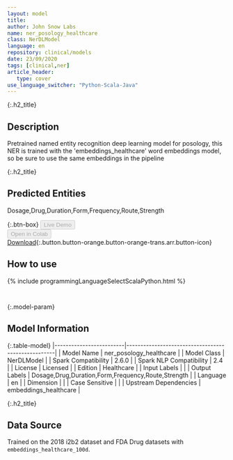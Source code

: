 ```yaml
---
layout: model
title: 
author: John Snow Labs
name: ner_posology_healthcare
class: NerDLModel
language: en
repository: clinical/models
date: 23/09/2020
tags: [clinical,ner]
article_header:
   type: cover
use_language_switcher: "Python-Scala-Java"
---
```


{:.h2_title}
## Description 
Pretrained named entity recognition deep learning model for posology, this NER is trained with the 'embeddings_healthcare' word embeddings model, so be sure to use the same embeddings in the pipeline

 {:.h2_title}
## Predicted Entities
Dosage,Drug,Duration,Form,Frequency,Route,Strength 

{:.btn-box}
<button class="button button-orange" disabled>Live Demo</button><br/><button class="button button-orange" disabled>Open in Colab</button><br/>[Download](https://s3.amazonaws.com/auxdata.johnsnowlabs.com/clinical/models/ner_posology_healthcare_en_2.6.0_2.4_1600849852424.zip){:.button.button-orange.button-orange-trans.arr.button-icon}<br/>

## How to use 
<div class="tabs-box" markdown="1">

{% include programmingLanguageSelectScalaPython.html %}

```python

```

```scala

```
</div>



{:.model-param}
## Model Information
{:.table-model}
|-------------------------|----------------------------------------------------|
| Model Name              | ner_posology_healthcare                            |
| Model Class             | NerDLModel                                         |
| Spark Compatibility     | 2.6.0                                              |
| Spark NLP Compatibility | 2.4                                                |
| License                 | Licensed                                           |
| Edition                 | Healthcare                                         |
| Input Labels            |                                                    |
| Output Labels           | Dosage,Drug,Duration,Form,Frequency,Route,Strength |
| Language                | en                                                 |
| Dimension               |                                                    |
| Case Sensitive          |                                                    |
| Upstream Dependencies   | embeddings_healthcare                              |




{:.h2_title}
## Data Source
Trained on the 2018 i2b2 dataset and FDA Drug datasets with `embeddings_healthcare_100d`.

